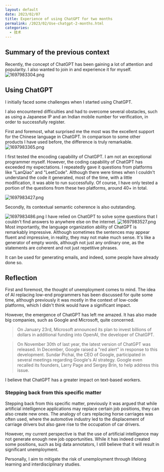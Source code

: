 ```yaml
---
layout: default
date: 2023/02/07
title: Experience of using ChatGPT for two months
permalink: /2023/02/Use-chatgpt-2-months.html
categories:
  - 技术
---
```


## Summary of the previous context

Recently, the concept of ChatGPT has been gaining a lot of attention and popularity. I also wanted to join in and experience it for myself.
![1697983304.png](https://hkcdn.yixiao.org/typecho/2023/10/22/1697983304.png?x-oss-process=style/sy)

## Using ChatGPT
I initially faced some challenges when I started using ChatGPT.

I also encountered difficulties and had to overcome several obstacles, such as using a Japanese IP and an Indian mobile number for verification, in order to successfully register.
<!-- more -->

First and foremost, what surprised me the most was the excellent support for the Chinese language in ChatGPT. In comparison to some other products I have used before, the difference is truly remarkable.
![1697983365.png](https://hkcdn.yixiao.org/typecho/2023/10/22/1697983365.png?x-oss-process=style/sy)

I first tested the encoding capability of ChatGPT.
I am not an exceptional programmer myself.
However, the coding capability of ChatGPT has exceeded my expectations. I repeatedly gave it questions from platforms like "LanQiao" and "LeetCode". Although there were times when I couldn't understand the code it generated, most of the time, with a little modification, it was able to run successfully. Of course, I have only tested a portion of the questions from these two platforms, around 40+ in total.

![1697983427.png](https://hkcdn.yixiao.org/typecho/2023/10/22/1697983427.png?x-oss-process=style/sy)

Secondly, its contextual semantic coherence is also outstanding.

![1697983486.png](https://hkcdn.yixiao.org/typecho/2023/10/22/1697983486.png?x-oss-process=style/sy)
I have relied on ChatGPT to solve some questions that I couldn't find answers to anywhere else on the internet.
![1697983527.png](https://hkcdn.yixiao.org/typecho/2023/10/22/1697983527.png?x-oss-process=style/sy)
Most importantly, the language organization ability of ChatGPT is remarkably impressive. Although sometimes the sentences may appear fluent and impressive, in reality, they may not make much sense. It's like a generator of empty words, although not just any ordinary one, as the statements are coherent and not just repetitive phrases.

It can be used for generating emails, and indeed, some people have already done so.

## Reflection
First and foremost, the thought of unemployment comes to mind. The idea of AI replacing low-end programmers has been discussed for quite some time, although previously it was mostly in the context of low-code platforms, which I didn't think would have a significant impact.


However, the emergence of ChatGPT has left me amazed. It has also made big companies, such as Google and Microsoft, quite concerned.

> On January 23rd, Microsoft announced its plan to invest billions of dollars in additional funding into OpenAI, the developer of ChatGPT.

>On November 30th of last year, the latest version of ChatGPT was released. In December, Google raised a "red alert" in response to this development. Sundar Pichai, the CEO of Google, participated in several meetings regarding Google's AI strategy. Google even recalled its founders, Larry Page and Sergey Brin, to help address this issue.


I believe that ChatGPT has a greater impact on text-based workers.

### Stepping back from this specific matter


Stepping back from this specific matter, previously it was argued that while artificial intelligence applications may replace certain job positions, they can also create new ones. The analogy of cars replacing horse carriages was often used, where the automotive industry led to the displacement of carriage drivers but also gave rise to the occupation of car drivers.

However, my current perspective is that the use of artificial intelligence may not generate enough new job opportunities. While it has indeed created some positions, such as big data annotators, I still believe that it will result in significant unemployment.

Personally, I aim to mitigate the risk of unemployment through lifelong learning and interdisciplinary studies.

